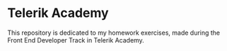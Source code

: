 # Telerik Academy

This repository is dedicated to my homework exercises, made during the Front End Developer Track in Telerik Academy.
